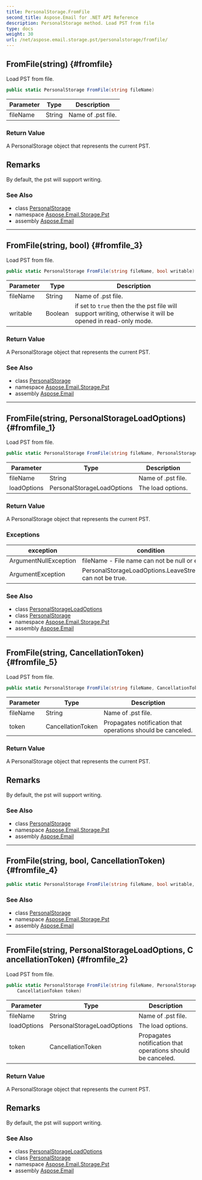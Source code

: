 ```yaml
---
title: PersonalStorage.FromFile
second_title: Aspose.Email for .NET API Reference
description: PersonalStorage method. Load PST from file
type: docs
weight: 30
url: /net/aspose.email.storage.pst/personalstorage/fromfile/
---
```

## FromFile(string) {#fromfile}

Load PST from file.

```csharp
public static PersonalStorage FromFile(string fileName)
```

| Parameter | Type | Description |
| --- | --- | --- |
| fileName | String | Name of .pst file. |

### Return Value

A PersonalStorage object that represents the current PST.

## Remarks

By default, the pst will support writing.

### See Also

* class [PersonalStorage](../)
* namespace [Aspose.Email.Storage.Pst](../../personalstorage/)
* assembly [Aspose.Email](../../../)

---

## FromFile(string, bool) {#fromfile_3}

Load PST from file.

```csharp
public static PersonalStorage FromFile(string fileName, bool writable)
```

| Parameter | Type | Description |
| --- | --- | --- |
| fileName | String | Name of .pst file. |
| writable | Boolean | if set to `true` then the the pst file will support writing, otherwise it will be opened in read-only mode. |

### Return Value

A PersonalStorage object that represents the current PST.

### See Also

* class [PersonalStorage](../)
* namespace [Aspose.Email.Storage.Pst](../../personalstorage/)
* assembly [Aspose.Email](../../../)

---

## FromFile(string, PersonalStorageLoadOptions) {#fromfile_1}

Load PST from file.

```csharp
public static PersonalStorage FromFile(string fileName, PersonalStorageLoadOptions loadOptions)
```

| Parameter | Type | Description |
| --- | --- | --- |
| fileName | String | Name of .pst file. |
| loadOptions | PersonalStorageLoadOptions | The load options. |

### Return Value

A PersonalStorage object that represents the current PST.

### Exceptions

| exception | condition |
| --- | --- |
| ArgumentNullException | fileName - File name can not be null or empty |
| ArgumentException | PersonalStorageLoadOptions.LeaveStreamOpen can not be true. |

### See Also

* class [PersonalStorageLoadOptions](../../personalstorageloadoptions/)
* class [PersonalStorage](../)
* namespace [Aspose.Email.Storage.Pst](../../personalstorage/)
* assembly [Aspose.Email](../../../)

---

## FromFile(string, CancellationToken) {#fromfile_5}

Load PST from file.

```csharp
public static PersonalStorage FromFile(string fileName, CancellationToken token)
```

| Parameter | Type | Description |
| --- | --- | --- |
| fileName | String | Name of .pst file. |
| token | CancellationToken | Propagates notification that operations should be canceled. |

### Return Value

A PersonalStorage object that represents the current PST.

## Remarks

By default, the pst will support writing.

### See Also

* class [PersonalStorage](../)
* namespace [Aspose.Email.Storage.Pst](../../personalstorage/)
* assembly [Aspose.Email](../../../)

---

## FromFile(string, bool, CancellationToken) {#fromfile_4}

```csharp
public static PersonalStorage FromFile(string fileName, bool writable, CancellationToken token)
```

### See Also

* class [PersonalStorage](../)
* namespace [Aspose.Email.Storage.Pst](../../personalstorage/)
* assembly [Aspose.Email](../../../)

---

## FromFile(string, PersonalStorageLoadOptions, CancellationToken) {#fromfile_2}

Load PST from file.

```csharp
public static PersonalStorage FromFile(string fileName, PersonalStorageLoadOptions loadOptions, 
    CancellationToken token)
```

| Parameter | Type | Description |
| --- | --- | --- |
| fileName | String | Name of .pst file. |
| loadOptions | PersonalStorageLoadOptions | The load options. |
| token | CancellationToken | Propagates notification that operations should be canceled. |

### Return Value

A PersonalStorage object that represents the current PST.

## Remarks

By default, the pst will support writing.

### See Also

* class [PersonalStorageLoadOptions](../../personalstorageloadoptions/)
* class [PersonalStorage](../)
* namespace [Aspose.Email.Storage.Pst](../../personalstorage/)
* assembly [Aspose.Email](../../../)


